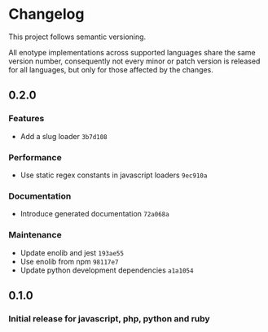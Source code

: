 # Changelog

This project follows semantic versioning.

All enotype implementations across supported languages share the same version number, consequently not every minor or patch version is released for all languages, but only for those affected by the changes.

## 0.2.0

### Features

- Add a slug loader `3b7d108`

### Performance

- Use static regex constants in javascript loaders `9ec910a`

### Documentation

- Introduce generated documentation `72a068a`

### Maintenance

- Update enolib and jest `193ae55`
- Use enolib from npm `98117e7`
- Update python development dependencies `a1a1054`

## 0.1.0

### Initial release for javascript, php, python and ruby
